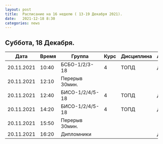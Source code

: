 ```yaml
---
layout: post
title:  Расписание на 16 неделю ( 13-19 Декабря 2021).
date:   2021-12-18 8:30
categories: news
---
```


## Суббота, 18 Декабря.

| Дата          | Время   | Группа        | Курс | Дисциплина  | Аудитория | Материалы |
| ------------- | ------- | ------------- | ---- | ----------- | --------- | --------- |
|20.11.2021     |10:40    |БСБО-1/2/3-18  |4     |ТОПД         |   Д       |Webinar.Ru, [Лаб.№3](https://colab.research.google.com/drive/1DBSBPXRSKd5zF_8YT1l0z3zFNd81ihfe?usp=sharing)|
|20.11.2021     |12:10    |Перерыв 30мин. |      |             |           |           |
|20.11.2021     |12:40    |БИСО-1/2/4/5-18|4     |ТОПД         |   Д       |Webinar.Ru, [Лаб.№3](https://colab.research.google.com/drive/1DBSBPXRSKd5zF_8YT1l0z3zFNd81ihfe?usp=sharing)|
|20.11.2021     |14:20    |БИСО-1/2/4/5-18|4     |ТОПД         |   Д       |Webinar.Ru, [Лаб.№3](https://colab.research.google.com/drive/1DBSBPXRSKd5zF_8YT1l0z3zFNd81ihfe?usp=sharing)|
|20.11.2021     |15:50    |Перерыв 30мин. |      |             |           |           |
|20.11.2021     |16:20    |Дипломники     |      |             |   Д       |[Discord](https://discord.gg/YvAWFmh2tz)|

